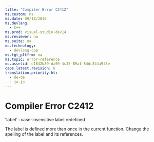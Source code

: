 ```yaml
---
title: "Compiler Error C2412"
ms.custom: na
ms.date: 09/18/2016
ms.devlang: 
  - C++
ms.prod: visual-studio-dev14
ms.reviewer: na
ms.suite: na
ms.technology: 
  - devlang-cpp
ms.tgt_pltfrm: na
ms.topic: error-reference
ms.assetid: d1842b89-da09-4c35-89a1-84dc844a9f3e
caps.latest.revision: 8
translation.priority.ht: 
  - de-de
  - ja-jp
---
```

# Compiler Error C2412
'label' : case-insensitive label redefined  
  
 The label is defined more than once in the current function. Change the spelling of the label and its references.